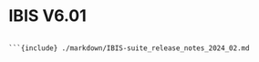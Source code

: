 # IBIS V6.01

```{include} ./markdown/Known_Issues_Migration.md

```{include} ./markdown/IBIS-suite_release_notes_2024_02.md
```

```{include} ./markdown/IBIS-suite_release_notes_2024_01.md
```

```{include} ./markdown/IBIS-suite_release_notes_2023_12.md
```
```{include} ./markdown/IBIS-suite_release_notes_2023_11.md
```

```{include} ./markdown/IBIS-suite_release_notes_2023_10.md
```

```{include} ./markdown/IBIS-suite_release_notes_2023_09_02.md
```

```{include} ./markdown/IBIS-suite_release_notes_2023_09_01.md
```

```{include} ./markdown/IBIS-suite_release_notes_2023_08.md
```